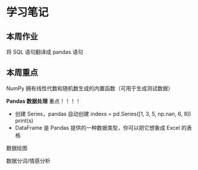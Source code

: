 # 学习笔记

## 本周作业

将 SQL 语句翻译成 pandas 语句

## 本周重点

NumPy 拥有线性代数和随机数生成的内置函数（可用于生成测试数据）

**Pandas 数据处理** 重点！！！！

* 创建 Series，pandas 自动创建 indexs = pd.Series([1, 3, 5, np.nan, 6, 8])
  print(s)
* DataFrame 是 Pandas 提供的一种数据类型，你可以把它想象成 Excel 的表格

数据绘图

数据分词/情感分析
